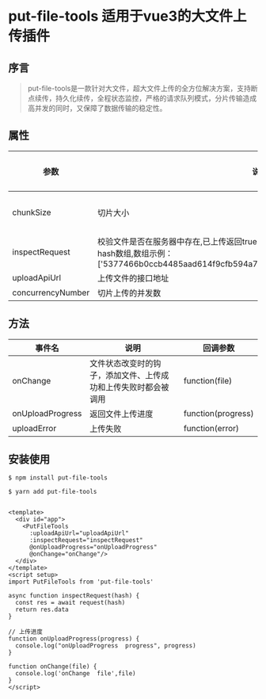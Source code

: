 # put-file-tools 适用于vue3的大文件上传插件

## 序言

> put-file-tools是一款针对大文件，超大文件上传的全方位解决方案，支持断点续传，持久化续传，全程状态监控，严格的请求队列模式，分片传输造成高并发的同时，又保障了数据传输的稳定性。

## 属性

| 参数                |                  说明                           | 类型           |  可选值  |  默认值  |
| ------------------- | ----------------------------------------------- | ------------- | ---------| ------- |
| chunkSize           | 切片大小                                        | number         | —     | 10 * 1024 * 1024         |
| inspectRequest      | 校验文件是否在服务器中存在,已上传返回true，未上传返回false，上传部分切片返回切片hash数组,数组示例：['5377466b0ccb4485aad614f9cfb594a7','69898a5eee3f89e01acf5a63de05a1ab']     | function(hash)       | —     | —        |
| uploadApiUrl        | 上传文件的接口地址                               | string        | —     | —        |
| concurrencyNumber   | 切片上传的并发数                                 | number        | —     | 3         |

## 方法

| 事件名                |                  说明                           | 回调参数          |
| ------------------- | ------------------------------------------------ |  ------- |
| onChange            | 文件状态改变时的钩子，添加文件、上传成功和上传失败时都会被调用     | function(file)         |
| onUploadProgress    | 返回文件上传进度                                  | function(progress)         |
| uploadError         | 上传失败                                         |function(error)        |

## 安装使用

```
$ npm install put-file-tools
```

```
$ yarn add put-file-tools
```
```vue

<template>
  <div id="app">
    <PutFileTools 
      :uploadApiUrl="uploadApiUrl"
      :inspectRequest="inspectRequest"
      @onUploadProgress="onUploadProgress"
      @onChange="onChange"/>
  </div>
</template>
<script setup>
import PutFileTools from 'put-file-tools'

async function inspectRequest(hash) {
  const res = await request(hash)
  return res.data
}

// 上传进度
function onUploadProgress(progress) {
  console.log("onUploadProgress  progress", progress)
}

function onChange(file) {
  console.log('onChange  file',file)
}
</script>
```
